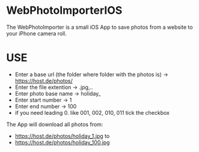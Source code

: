 # WebPhotoImporterIOS

The WebPhotoImporter is a small iOS App to save photos from a website to your iPhone camera roll.

# USE
* Enter a base url (the folder where folder with the photos is) -> https://host.de/photos/
* Enter the file extention -> .jpg,..
* Enter photo base name -> holiday_
* Enter start number -> 1
* Enter end number -> 100
* if you need leading 0. like 001, 002, 010, 011 tick the checkbox

The App will download all photos from:

* https://host.de/photos/holiday_1.jpg to
* https://host.de/photos/holiday_100.jpg




